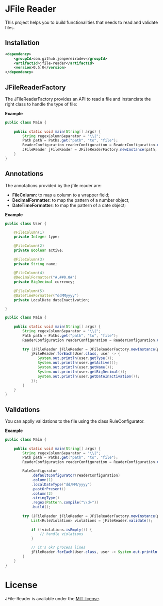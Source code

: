 # JFile Reader

This project helps you to build functionalities that needs to read and validate files.

## Installation

```xml
<dependency>
    <groupId>com.github.jonpereiradev</groupId>
    <artifactId>jfile-reader</artifactId>
    <version>0.5.0</version>
</dependency>
```

## JFileReaderFactory

The JFileReaderFactory provides an API to read a file and instanciate the right class to handle the 
type of file:

**Example**

```java
public class Main {
    
    public static void main(String[] args) {
        String regexColumnSeparator = "\\|";
        Path path = Paths.get("path", "to", "file");
        ReaderConfiguration readerConfiguration = ReaderConfiguration.utf8Reader(regexColumnSeparator);
        JFileReader jFileReader = JFileReaderFactory.newInstance(path, readerConfiguration);
    }
}
```

## Annotations

The annotations provided by the jfile reader are:

- __FileColumn:__ to map a column to a wrapper field;
- __DecimalFormatter:__ to map the pattern of a number object;
- __DateTimeFormatter:__ to map the pattern of a date object;

**Example**

```java
public class User {

    @FileColumn(1)
    private Integer type;
    
    @FileColumn(2)
    private Boolean active;
    
    @FileColumn(3)
    private String name;
    
    @FileColumn(4)
    @DecimalFormatter("#,##0.0#")
    private BigDecimal currency;
    
    @FileColumn(5)
    @DateTimeFormatter("ddMMyyyy")
    private LocalDate dateInactivation;

}
```

```java
public class Main {
    
    public static void main(String[] args) {
        String regexColumnSeparator = "\\|";
        Path path = Paths.get("path", "to", "file");
        ReaderConfiguration readerConfiguration = ReaderConfiguration.utf8Reader(regexColumnSeparator);
        
        try (JFileReader jFileReader = JFileReaderFactory.newInstance(path, readerConfiguration)) {
            jFileReader.forEach(User.class, user -> {
               System.out.println(user.getType()); 
               System.out.println(user.getActive()); 
               System.out.println(user.getName()); 
               System.out.println(user.getBigDecimal()); 
               System.out.println(user.getDateInactivation()); 
            });
        }
    }
}
```

## Validations

You can applly validations to the file using the class RuleConfigurator.

**Example**

```java
public class Main {
    
    public static void main(String[] args) {
        String regexColumnSeparator = "\\|";
        Path path = Paths.get("path", "to", "file");
        ReaderConfiguration readerConfiguration = ReaderConfiguration.utf8Reader(regexColumnSeparator);

        RuleConfigurator
            .defaultConfigurator(readerConfiguration)
            .column(1)
            .localDateType("dd/MM/yyyy")
            .pastOrPresent()
            .column(2)
            .stringType()
            .regex(Pattern.compile("\\d+"))
            .build();
        
        try (JFileReader jFileReader = JFileReaderFactory.newInstance(path, readerConfiguration)) {
            List<RuleViolation> violations = jFileReader.validate();
            
            if (!violations.isEmpty()) {
                // handle violations
            }

            // it's ok? process lines
            jFileReader.forEach(User.class, user -> System.out.println(user));
        }
    }
}
```

# License

JFile-Reader is available under the [MIT license](https://tldrlegal.com/license/mit-license).
